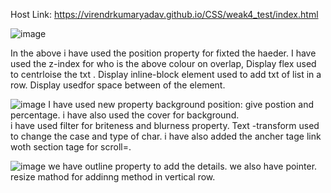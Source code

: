 Host Link: https://virendrkumaryadav.github.io/CSS/weak4_test/index.html

![image](https://github.com/VirendrKumarYadav/CSS/assets/87600216/b471a3c2-f0dd-44f0-8eb8-42ac804d29d8)

In the above i have used the position property for fixted the haeder.
I have used the z-index for who is the above colour on overlap,
Display flex used to centrloise the txt .
Display inline-block element used to add txt of list in a row.
Display usedfor space between of the element.

![image](https://github.com/VirendrKumarYadav/CSS/assets/87600216/4d84d1d6-13bd-4852-8e5c-cedcf5198834)
I have used new property background position: give postion and percentage.
i have also used the cover for background.  
i have used filter for briteness and blurness property.
Text -transform used to change the case and type of char.
i have also added the ancher tage link woth section tage for scroll=.



![image](https://github.com/VirendrKumarYadav/CSS/assets/87600216/025fdf45-8f29-4c86-91ff-eaf92774407a)
we have outline property to add the details.
we also have pointer.
resize mathod for addinng method in vertical row.


